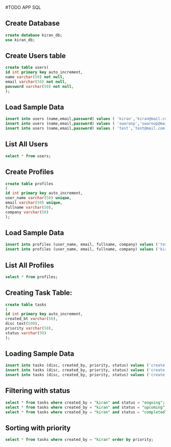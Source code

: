 #TODO APP SQL


## Create Database

```sql
create database kiran_db;
use kiran_db;
```

## Create Users table
```sql
create table users(
id int primary key auto_increment,
name varchar(50) not null,
email varchar(50) not null,
password varchar(50) not null,
);
```

## Load Sample Data
```sql
insert into users (name,email,password) values ( 'kiran','kiran@mail.com', 'kiran');
insert into users (name,email,password) values ( 'swaroop','swaroop@mail.com', 'sai143');
insert into users (name,email,password) values ( 'test','test@mail.com', 'test');
```

## List All Users
```sql
select * from users;
```

## Create Profiles 
```sql
create table profiles
( 
id int primary key auto_increment,
user_name varchar(50) unique,
email varchar(50) unique,
fullname varchar(50),
company varchar(50)
);
```

## Load Sample Data
```sql
insert into profiles (user_name, email, fullname, company) values ('test', 'test@mail.com', 'test', 'testing');
insert into profiles (user_name, email, fullname, company) values ('kiran', 'kiran@mail.com', 'kiranM', 'sify');
```

## List All Profiles
```sql
select * from profiles;
```

## Creating Task Table:
```sql
create table tasks
(
id int primary key auto_increment,
created_bt varchar(50),
disc text(500),
priority varchar(50),
status varchar(50)
);
```

## Loading Sample Data
```sql
insert into tasks (disc, created_by, priority, status) values ('create account heroku', 'kiran', 'high', 'ongoing');
insert into tasks (disc, created_by, priority, status) values ('create app in heroku', 'kiran', 'medium', 'upcoming');
insert into tasks (disc, created_by, priority, status) values ('create api', 'kiran', 'medium', 'upcoming');
```

## Filtering with status
```sql
select * from tasks where created_by = "kiran" and status = "ongoing";
select * from tasks where created_by = "kiran" and status = "upcoming";
select * from tasks where created_by = "kiran" and status = "completed";
```

## Sorting with priority
```sql
select * from tasks where created_by = "kiran" order by priority;
```
